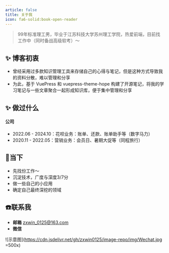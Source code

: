 ```yaml
---
article: false
title: 关于我
icon: fa6-solid:book-open-reader
---
```


> 99年标准理工男，毕业于江苏科技大学苏州理工学院，热爱前端，目前找工作中（同时备战高级软考）～

## ✨ 博客初衷

- 曾经采用过多款知识管理工具来存储自己的心得与笔记，但是这种方式导致我的资料分散，难以管理和分享
- 为此，基于 VuePress 和 vuepress-theme-hope 构建了开源笔记，将我的学习笔记与一些文章聚合一起形成知识库，便于集中管理和分享

## ✨ 做过什么

#### 公司

- 2022.06 - 2024.10：花呗业务：账单、还款、账单助手等（数字马力）
- 2020.11 - 2022.05：营销业务：会员日、暑期大促等（同程旅行）
<!-- 
#### 开源

- 还没有好点子～ -->

## 🚀当下

- 先找份工作～
- 沉淀技术，广度与深度3/7分
- 做一些自己的小应用
- 确定自己最终深挖的领域

## ☎️联系我

- **邮箱** zxwin_0125@163.com
- **微信** 

![示意图](https://cdn.jsdelivr.net/gh/zxwin0125/image-repo/img/Wechat.jpg =500x)